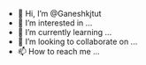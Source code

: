 - 👋 Hi, I’m @Ganeshkjtut
- 👀 I’m interested in ...
- 🌱 I’m currently learning ...
- 💞️ I’m looking to collaborate on ...
- 📫 How to reach me ...

<!---
Ganeshkjtut/Ganeshkjtut is a ✨ special ✨ repository because its `README.md` (this file) appears on your GitHub profile.
You can click the Preview link to take a look at your changes.
--->
